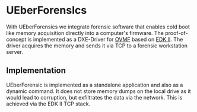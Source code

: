 # UEberForensIcs
With UEberForensics we integrate forensic software that enables cold boot like memory acquisition directly into a computer's firmware.
The proof-of-concept is implemented as a DXE-Driver for [OVMF](https://github.com/tianocore/tianocore.github.io/wiki/OVMF) based on [EDK II](https://github.com/tianocore/tianocore.github.io/wiki/EDK-II).
The driver acquires the memory and sends it via TCP to a forensic workstation server.

## Implementation
UEberForensic is implemented as a standalone application and also as a dynamic command.
It does not store memory dumps on the local drive as it would lead to corruption, but exfiltrates the data via the network.
This is achieved via the EDK II TCP stack.
